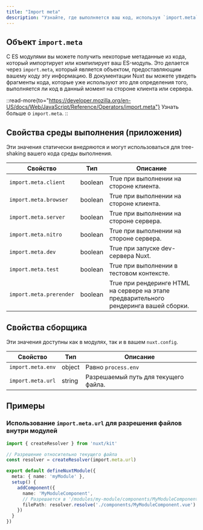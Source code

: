 ```yaml
---
title: "Import meta"
description: "Узнайте, где выполняется ваш код, используя `import.meta`."
---
```


## Объект `import.meta`

С ES модулями вы можете получить некоторые метаданные из кода, который импортирует или компилирует ваш ES-модуль.
Это делается через `import.meta`, который является объектом, предоставляющим вашему коду эту информацию.
В документации Nuxt вы можете увидеть фрагменты кода, которые уже используют это для определения того,
выполняется ли код в данный момент на стороне клиента или сервера.

::read-more{to="https://developer.mozilla.org/en-US/docs/Web/JavaScript/Reference/Operators/import.meta"}
Узнать больше о `import.meta`.
::

## Свойства среды выполнения (приложения)

Эти значения статически внедряются и могут использоваться для tree-shaking вашего кода среды выполнения.

Свойство | Тип | Описание
--- | --- | ---
`import.meta.client` | boolean | True при выполнении на стороне клиента.
`import.meta.browser` | boolean | True при выполнении на стороне клиента.
`import.meta.server` | boolean | True при выполнении на стороне сервера.
`import.meta.nitro` | boolean | True при выполнении на стороне сервера.
`import.meta.dev` | boolean | True при запуске dev-сервера Nuxt.
`import.meta.test` | boolean | True при выполнении в тестовом контексте.
`import.meta.prerender` | boolean | True при рендеринге HTML на сервере на этапе предварительного рендеринга вашей сборки.

## Свойства сборщика

Эти значения доступны как в модулях, так и в вашем `nuxt.config`.

Свойство | Тип | Описание
--- | --- | ---
`import.meta.env` | object | Равно `process.env`
`import.meta.url` | string | Разрешаемый путь для текущего файла.

## Примеры

### Использование `import.meta.url` для разрешения файлов внутри модулей

```ts [modules/my-module/index.ts]
import { createResolver } from 'nuxt/kit'

// Разрешение относительно текущего файла
const resolver = createResolver(import.meta.url)

export default defineNuxtModule({
  meta: { name: 'myModule' },
  setup() {
    addComponent({
      name: 'MyModuleComponent',
      // Разрешается в '/modules/my-module/components/MyModuleComponent.vue'
      filePath: resolver.resolve('./components/MyModuleComponent.vue')
    })
  }
})
```